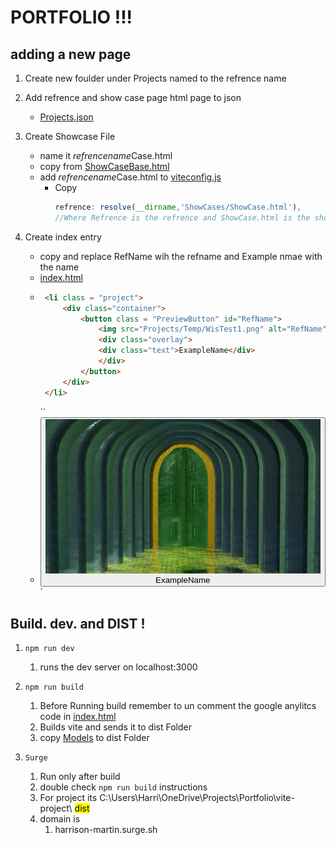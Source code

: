#  PORTFOLIO !!! 

## adding a new page
1. Create new foulder under Projects named to the refrence name
2. Add refrence and show case page html page to json 
    - [Projects.json](./Projects.json)
3. Create Showcase File
    - name it *refrencename*Case.html
    - copy from [ShowCaseBase.html](ShowCases/ShowCaseBase.html)
    - add *refrencename*Case.html to [viteconfig.js](./vite.config.js)
      - Copy 
        ```javascript 
        refrence: resolve(__dirname,'ShowCases/ShowCase.html'),
        //Where Refrence is the refrence and ShowCase.html is the showcase file 
        ```

4. Create index entry 
    - copy  and replace RefName wih the refname and Example nmae with the name
    - [index.html](index.html)
    -  ```html
        <li class = "project">
            <div class="container">
                <button class = "PreviewButton" id="RefName">
                    <img src="Projects/Temp/WisTest1.png" alt="RefName" class="image">						
                    <div class="overlay">
                    <div class="text">ExampleName</div>
                    </div>
                </button>
            </div>
        </li> 
        ```
        ``
            <!-- <link type="text/css" rel="stylesheet" href="./style.css"> -->
            <link type = "text/css" ref = "stylesheet" href = "url(https://harrison-martin.surge.sh/assets/style.b77f6208.css)">
            <li class = "project">
                <div class="container">
                    <button class = "PreviewButton" id="RefName">
                        <img src="Projects/Temp/WisTest1.png" alt="RefName" class="image">						
                        <div class="overlay">
                        <div class="text">ExampleName</div>
                        </div>
                    </button>
                </div>
            </li> 
        `
## Build. dev. and DIST ! 
1. ```npm run dev ```
   1. runs the dev server on localhost:3000

2. ``` npm run build ``` 
   1. Before Running build remember to un comment the google anylitcs code in [index.html](index.html)
   2. Builds vite and sends it to dist Folder 
   3. copy [Models](./Models/) to dist Folder
3. ```Surge ```
   1.  Run only after build 
   2.  double check `npm run build` instructions 
   3.  For project its C:\Users\Harri\OneDrive\Projects\Portfolio\vite-project\ <mark>dist</mark>
   4.  domain is 
       1.  harrison-martin.surge.sh

